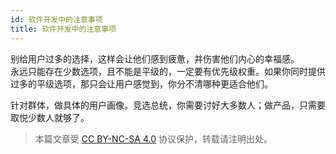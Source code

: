 ```yaml
---
id: 软件开发中的注意事项
title: 软件开发中的注意事项
---
```


别给用户过多的选择，这样会让他们感到疲惫，并伤害他们内心的幸福感。  
永远只能存在少数选项，且不能是平级的，一定要有优先级权重。如果你同时提供过多的平级选项，那只会让用户感觉到，你分不清哪种更适合他们。

针对群体，做具体的用户画像。竞选总统，你需要讨好大多数人；做产品，只需要取悦少数人就够了。







> 本篇文章受 [CC BY-NC-SA 4.0](https://creativecommons.org/licenses/by/4.0/deed.zh) 协议保护，转载请注明出处。
